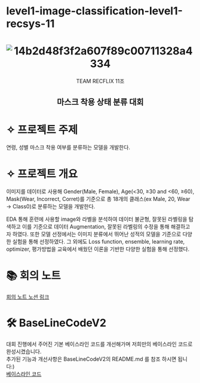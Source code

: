 # level1-image-classification-level1-recsys-11
<div align="center">
  
  # ![14b2d48f3f2a607f89c00711328a4334](https://user-images.githubusercontent.com/58928739/156540522-8b4741e7-8113-4aaa-b1f0-81172cf1d40c.png)

  TEAM RECFLIX 11조  
  ## 마스크 착용 상태 분류 대회
</div>

# ✧ 프로젝트 주제

연령, 성별 마스크 착용 여부를 분류하는 모델을 개발한다.

# ✧ 프로젝트 개요

이미지를 데이터로 사용해 Gender(Male, Female), Age(<30, ≥30 and <60, ≥60), Mask(Wear, Incorrect, Corret)를 기준으로 총 18개의 클래스(ex Male, 20, Wear → Class0)로 분류하는 모델을 개발한다.

EDA 통해 훈련에 사용할 image와 라벨을 분석하여 데이터 불균형, 잘못된 라벨링을 탐색하고 이를 기준으로 데이터 Augmentation, 잘못된 라벨링의 수정을 통해 해결하고자 하였다. 또한 모델 선정에서는 이미지 분류에서 뛰어난 성적의 모델을 기준으로 다양한 실험을 통해 선정하였다. 그 외에도 Loss function, ensemble, learning rate, optimizer, 평가방법을 교육에서 배웠던 이론을 기반한 다양한 실험을 통해 선정했다.

# 📚 회의 노트 
[회의 노트 노션 링크](https://recflix.notion.site/d4de596a7ca440829a08153fecc93aa4)

# 🛠 BaseLineCodeV2
대회 진행에서 주어진 기본 베이스라인 코드를 개선해가며 저희만의 베이스라인 코드로 완성시켰습니다.  
추가된 기능과 개선사항은 BaseLineCodeV2의 README.md 를 참조 하시면 됩니다:)  
[베이스라인 코드](https://github.com/boostcampaitech3/level1-image-classification-level1-recsys-11/tree/main/BaseLineCodeV2)
